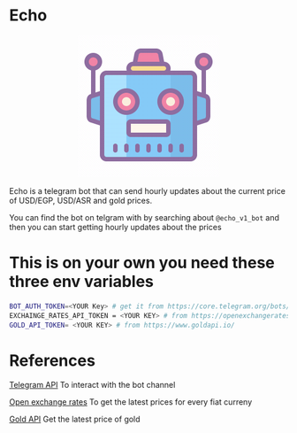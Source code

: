# Echo

<p align="center">
    <img src="./icon.gif" alt="echo" title="echo" />
</p>

Echo is a telegram bot that can send hourly updates about the current price of USD/EGP, USD/ASR and gold prices.

You can find the bot on telgram with by searching about `@echo_v1_bot` and then you can start getting hourly updates about the prices

# This is on your own you need these three env variables

```bash
BOT_AUTH_TOKEN=<YOUR Key> # get it from https://core.telegram.org/bots/api follow the steps
EXCHAINGE_RATES_API_TOKEN = <YOUR KEY> # from https://openexchangerates.org
GOLD_API_TOKEN= <YOUR KEY> # from https://www.goldapi.io/
```

# References

[Telegram API](https://core.telegram.org/bots/api) To interact with the bot channel

[Open exchange rates](https://openexchangerates.org) To get the latest prices for every fiat curreny

[Gold API](https://www.goldapi.io) Get the latest price of gold
